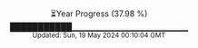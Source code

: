 <p align="center">
⏳Year Progress (37.98 %)<br>
███████████▁▁▁▁▁▁▁▁▁▁▁▁▁▁▁▁▁▁▁ <br>
<sub>Updated: Sun, 19 May 2024 00:10:04 GMT</sub>
</p>

